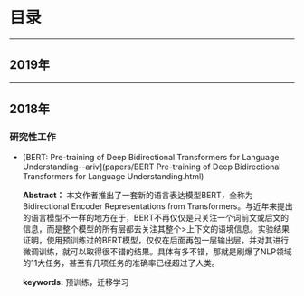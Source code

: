 # 目录

----

## 2019年



---

## 2018年

### 研究性工作

- [BERT: Pre-training of Deep Bidirectional Transformers for Language Understanding--ariv](papers/BERT Pre-training of Deep Bidirectional Transformers for Language Understanding.html)

  **Abstract：** 本文作者推出了一套新的语言表达模型BERT，全称为Bidirectional Encoder Representations from Transformers。与近年来提出的语言模型不一样的地方在于，BERT不再仅仅是只关注一个词前文或后文的信息，而是整个模型的所有层都去关注其整个>上下文的语境信息。实验结果证明，使用预训练过的BERT模型，仅仅在后面再包一层输出层，并对其进行微调训练，就可以取得很不错的结果。具体有多不错，那就是刷爆了NLP领域的11大任务，甚至有几项任务的准确率已经超过了人类。

  **keywords:**  预训练，迁移学习

> > > > > > > > > > > > > > > > > > > > > > > > > > > > > > > > > > > > > > > > 
> > > > > > > > > > > > > > > > > > > > > > > > > > > > > > > >
> > > > > > > > > > > > > > > > > > > > >
